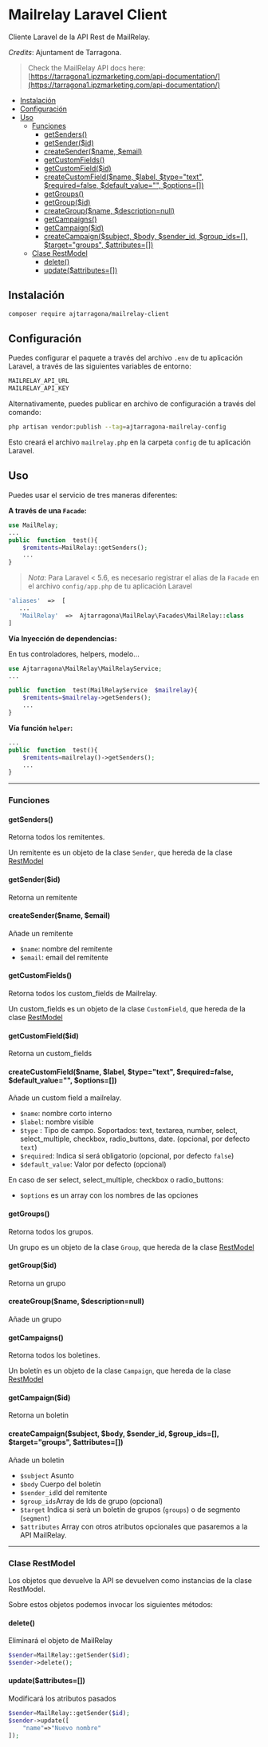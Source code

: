 # Mailrelay Laravel Client
Cliente Laravel de la API Rest de MailRelay.

*Credits*: Ajuntament de Tarragona.


> Check the MailRelay API docs here: [https://tarragona1.ipzmarketing.com/api-documentation/](https://tarragona1.ipzmarketing.com/api-documentation/)



<!-- START doctoc generated TOC please keep comment here to allow auto update -->
<!-- DON'T EDIT THIS SECTION, INSTEAD RE-RUN doctoc TO UPDATE -->


- [Instalación](#instalacin)
- [Configuración](#configuraci%C3%B3n)
- [Uso](#uso)
  - [Funciones](#funciones)
    - [getSenders()](#getsenders)
    - [getSender($id)](#getsenderid)
    - [createSender($name, $email)](#createsendername-email)
    - [getCustomFields()](#getcustomfields)
    - [getCustomField($id)](#getcustomfieldid)
    - [createCustomField($name, $label, $type="text", $required=false, $default_value="", $options=[])](#createcustomfieldname-label-typetext-requiredfalse-default_value-options)
    - [getGroups()](#getgroups)
    - [getGroup($id)](#getgroupid)
    - [createGroup($name, $description=null)](#creategroupname-descriptionnull)
    - [getCampaigns()](#getcampaigns)
    - [getCampaign($id)](#getcampaignid)
    - [createCampaign($subject, $body, $sender_id, $group_ids=[], $target="groups", $attributes=[])](#createcampaignsubject-body-sender_id-group_ids-targetgroups-attributes)
  - [Clase RestModel](#clase-restmodel)
    - [delete()](#delete)
    - [update($attributes=[])](#updateattributes)

<!-- END doctoc generated TOC please keep comment here to allow auto update -->


## Instalación
```bash
composer require ajtarragona/mailrelay-client
``` 

## Configuración
Puedes configurar el paquete a través del archivo `.env` de tu aplicación Laravel, a través de las siguientes variables de entorno:

```bash
MAILRELAY_API_URL
MAILRELAY_API_KEY
```

Alternativamente, puedes publicar en archivo de configuración a través del comando:

```bash
php artisan vendor:publish --tag=ajtarragona-mailrelay-config
```

Esto creará el archivo `mailrelay.php` en la carpeta `config` de tu aplicación Laravel.
 

## Uso
Puedes usar el servicio de tres maneras diferentes:

**A través de una `Facade`:**
```php
use MailRelay;
...
public  function  test(){
    $remitents=MailRelay::getSenders();
    ...
}
```

> *Nota*: Para Laravel < 5.6, es necesario registrar el alias de la `Facade` en el archivo `config/app.php` de tu aplicación Laravel
 ```php
'aliases'  =>  [
    ...
    'MailRelay'  =>  Ajtarragona\MailRelay\Facades\MailRelay::class
]
```

  

**Vía Inyección de dependencias:**

En tus controladores, helpers, modelo...

```php
use Ajtarragona\MailRelay\MailRelayService;
...

public  function  test(MailRelayService  $mailrelay){
    $remitents=$mailrelay->getSenders();
    ...
}
```

**Vía función `helper`:**

```php
...
public  function  test(){
    $remitents=mailrelay()->getSenders();
    ...
}
```


---

### Funciones

#### getSenders()
Retorna todos los remitentes. 

Un remitente es un objeto de la clase `Sender`, que hereda de la clase [RestModel](#clase-restmodel)
    
#### getSender($id)
Retorna un remitente
        
#### createSender($name, $email)
Añade un remitente

- `$name`: nombre del remitente 
- `$email`: email del remitente 
		
#### getCustomFields()
Retorna todos los custom_fields de Mailrelay.

Un custom_fields es un objeto de la clase `CustomField`, que hereda de la clase [RestModel](#clase-restmodel)
		
#### getCustomField($id)
Retorna un custom_fields
        

#### createCustomField($name, $label, $type="text", $required=false, $default_value="", $options=[])
Añade un custom field a mailrelay.

- `$name`: nombre corto interno
- `$label`: nombre visible
- `$type` : Tipo de campo. Soportados: text, textarea, number, select, select_multiple, checkbox, radio_buttons, date. (opcional, por defecto `text`) 
- `$required`: Indica si será obligatorio (opcional, por defecto `false`)
- `$default_value`: Valor por defecto (opcional)

En caso de ser select, select_multiple, checkbox o radio_buttons:
- `$options` es un array con los nombres de las opciones


#### getGroups()
Retorna todos los grupos.

Un grupo es un objeto de la clase `Group`, que hereda de la clase [RestModel](#clase-restmodel)

      
#### getGroup($id)
Retorna un grupo
      
      
#### createGroup($name, $description=null)
Añade un grupo
		
#### getCampaigns()
Retorna todos los boletines.

Un boletín es un objeto de la clase `Campaign`, que hereda de la clase [RestModel](#clase-restmodel)


#### getCampaign($id)
Retorna un boletin
       
#### createCampaign($subject, $body, $sender_id, $group_ids=[], $target="groups", $attributes=[])
Añade un boletin

- `$subject` Asunto
- `$body` Cuerpo del boletín
- `$sender_id`Id del remitente 
- `$group_ids`Array de Ids de grupo (opcional)
- `$target` Indica si serà un boletín de grupos (`groups`) o de segmento (`segment`)
- `$attributes` Array con otros atributos opcionales que pasaremos a la API MailRelay.




---

### Clase RestModel
Los objetos que devuelve la API se devuelven como instancias de la clase RestModel.

Sobre estos objetos podemos invocar los siguientes métodos:

#### delete()
Eliminará el objeto de MailRelay
```php
$sender=MailRelay::getSender($id);
$sender->delete();
```

#### update($attributes=[])
Modificará los atributos pasados
```php
$sender=MailRelay::getSender($id);
$sender->update([
    "name"=>"Nuevo nombre"
]);
```



